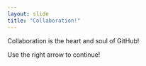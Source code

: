 ```yaml
---
layout: slide
title: "Collaboration!"
---
```


Collaboration is the heart and soul of GitHub!

Use the right arrow to continue!
